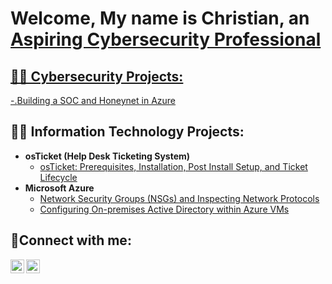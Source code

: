 <h1>Welcome, My name is Christian, an <a href="https://linkedin.com/in/csoucy714/">Aspiring Cybersecurity Professional</h1>

<h2>👨‍💻 Cybersecurity Projects:</h2>

-.[Building a SOC and Honeynet in Azure](https://github.com/christiansoucy/honeynet-soc-azure)



<h2>👨‍💻 Information Technology Projects:</h2>

- <b>osTicket (Help Desk Ticketing System)</b>
  - [osTicket: Prerequisites, Installation, Post Install Setup, and Ticket Lifecycle](https://github.com/christiansoucy/osticket-prereq)
- <b>Microsoft Azure</b>
  - [Network Security Groups (NSGs) and Inspecting Network Protocols](https://github.com/christiansoucy/azure-network-protocols)
  - [Configuring On-premises Active Directory within Azure VMs](https://github.com/christiansoucy/configure-ad)

<h2>🤳Connect with me:</h2>


[<img align="left" alt="Christian | LinkedIn" width="22px" src="https://cdn.jsdelivr.net/npm/simple-icons@v3/icons/linkedin.svg" />][linkedin]
[<img align="left" alt="Christian | Instagram" width="22px" src="https://cdn.jsdelivr.net/npm/simple-icons@v3/icons/instagram.svg" />][instagram]


[instagram]: https://www.instagram.com/christian.soucy/
[linkedin]: https://linkedin.com/in/csoucy714/
